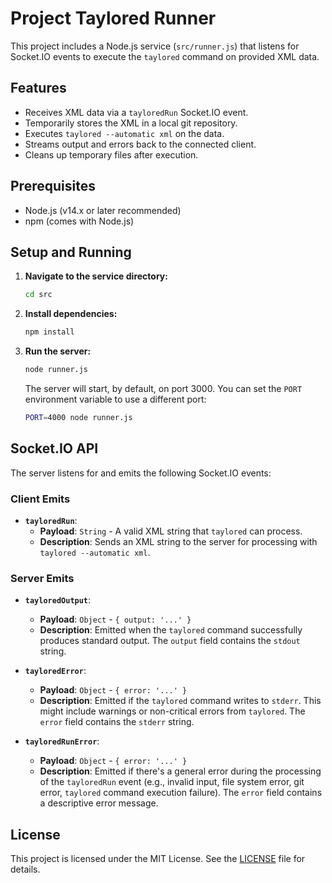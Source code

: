 # Project Taylored Runner

This project includes a Node.js service (`src/runner.js`) that listens for Socket.IO events to execute the `taylored` command on provided XML data.

## Features

*   Receives XML data via a `tayloredRun` Socket.IO event.
*   Temporarily stores the XML in a local git repository.
*   Executes `taylored --automatic xml` on the data.
*   Streams output and errors back to the connected client.
*   Cleans up temporary files after execution.

## Prerequisites

*   Node.js (v14.x or later recommended)
*   npm (comes with Node.js)

## Setup and Running

1.  **Navigate to the service directory:**
    ```bash
    cd src
    ```

2.  **Install dependencies:**
    ```bash
    npm install
    ```

3.  **Run the server:**
    ```bash
    node runner.js
    ```
    The server will start, by default, on port 3000. You can set the `PORT` environment variable to use a different port:
    ```bash
    PORT=4000 node runner.js
    ```

## Socket.IO API

The server listens for and emits the following Socket.IO events:

### Client Emits

*   **`tayloredRun`**:
    *   **Payload**: `String` - A valid XML string that `taylored` can process.
    *   **Description**: Sends an XML string to the server for processing with `taylored --automatic xml`.

### Server Emits

*   **`tayloredOutput`**:
    *   **Payload**: `Object` - `{ output: '...' }`
    *   **Description**: Emitted when the `taylored` command successfully produces standard output. The `output` field contains the `stdout` string.

*   **`tayloredError`**:
    *   **Payload**: `Object` - `{ error: '...' }`
    *   **Description**: Emitted if the `taylored` command writes to `stderr`. This might include warnings or non-critical errors from `taylored`. The `error` field contains the `stderr` string.

*   **`tayloredRunError`**:
    *   **Payload**: `Object` - `{ error: '...' }`
    *   **Description**: Emitted if there's a general error during the processing of the `tayloredRun` event (e.g., invalid input, file system error, git error, `taylored` command execution failure). The `error` field contains a descriptive error message.

## License

This project is licensed under the MIT License. See the [LICENSE](LICENSE) file for details.
